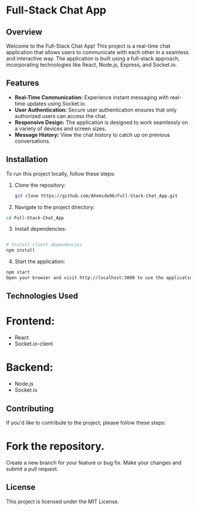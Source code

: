 # Full-Stack Chat App

## Overview

Welcome to the Full-Stack Chat App! This project is a real-time chat application that allows users to communicate with each other in a seamless and interactive way. The application is built using a full-stack approach, incorporating technologies like React, Node.js, Express, and Socket.io.

## Features

- **Real-Time Communication:** Experience instant messaging with real-time updates using Socket.io.
- **User Authentication:** Secure user authentication ensures that only authorized users can access the chat.
- **Responsive Design:** The application is designed to work seamlessly on a variety of devices and screen sizes.
- **Message History:** View the chat history to catch up on previous conversations.

## Installation

To run this project locally, follow these steps:

1. Clone the repository:

   ```bash
   git clone https://github.com/Ahemida96/Full-Stack-Chat_App.git

2. Navigate to the project directory:

  ```bash
  cd Full-Stack-Chat_App
  ```

3. Install dependencies:

  ```bash

  # Install client dependencies
  npm install
  ```

4. Start the application:

  ```bash
  npm start
  Open your browser and visit http://localhost:3000 to use the application.
  ```

## Technologies Used
# Frontend:
* React
* Socket.io-client

# Backend:
* Node.js
* Socket.io

## Contributing
If you'd like to contribute to the project, please follow these steps:

# Fork the repository.
Create a new branch for your feature or bug fix.
Make your changes and submit a pull request.

## License
This project is licensed under the MIT License.

